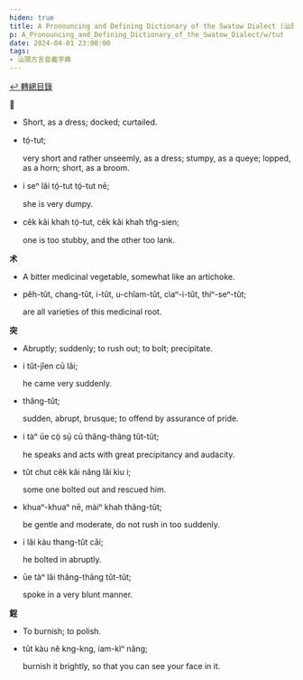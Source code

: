 ```yaml
---
hiden: true
title: A Pronouncing and Defining Dictionary of the Swatow Dialect (汕頭方言音義字典) / tut
p: A_Pronouncing_and_Defining_Dictionary_of_the_Swatow_Dialect/w/tut
date: 2024-04-01 23:00:00
tags: 
- 汕頭方言音義字典
---
```


[↩️ 轉總目錄](/A_Pronouncing_and_Defining_Dictionary_of_the_Swatow_Dialect)


**𥏘**
- Short, as a dress; docked; curtailed.

- tó̤-tut;

  very short and rather unseemly, as a dress; stumpy, as a queye; lopped, as a horn; short, as a broom.

- i seⁿ lâi tó̤-tut tó̤-tut nē;

  she is very dumpy.

- cêk kâi khah tó̤-tut, cêk kâi khah tn̂g-sien;

  one is too stubby, and the other too lank.

**术**
- A bitter medicinal vegetable, somewhat like an artichoke.

- pêh-tût, chang-tût, i-tût, u-chîam-tût, cìaⁿ-i-tût, thiⁿ-seⁿ-tût;

  are all varieties of this medicinal root.

**突**
- Abruptly; suddenly; to rush out; to bolt; precipitate.

- i tût-jîen cū lâi;

  he came very suddenly.

- thâng-tût;

  sudden, abrupt, brusque; to offend by assurance of pride.

- i tàⁿ ūe cò̤ sṳ̄ cū thâng-thâng tût-tût;

  he speaks and acts with great precipitancy and audacity.

- tût chut cêk kâi nâng lâi kìu i;

  some one bolted out and rescued him.

- khuaⁿ-khuaⁿ nē, màiⁿ khah thâng-tût;

  be gentle and moderate, do not rush in too suddenly.

- i lâi kàu thang-tût căi;

  he bolted in abruptly.

- ūe tàⁿ lâi thâng-thâng tût-tût;

  spoke in a very blunt manner.

**鋥**
- To burnish; to polish.

- tût kàu nĕ kng-kng, íam-kìⁿ nâng;

  burnish it brightly, so that you can see your face in it.